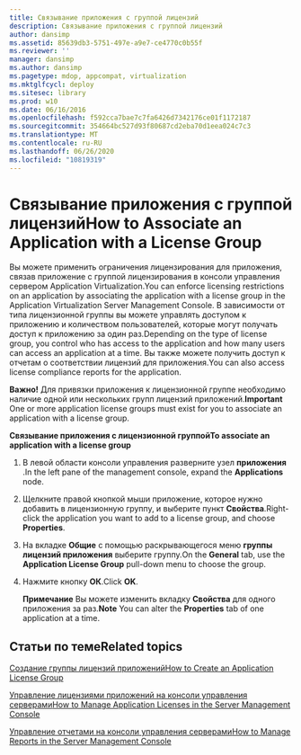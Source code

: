 ```yaml
---
title: Связывание приложения с группой лицензий
description: Связывание приложения с группой лицензий
author: dansimp
ms.assetid: 85639db3-5751-497e-a9e7-ce4770c0b55f
ms.reviewer: ''
manager: dansimp
ms.author: dansimp
ms.pagetype: mdop, appcompat, virtualization
ms.mktglfcycl: deploy
ms.sitesec: library
ms.prod: w10
ms.date: 06/16/2016
ms.openlocfilehash: f592cca7bae7c7fa6426d7342176ce01f1172187
ms.sourcegitcommit: 354664bc527d93f80687cd2eba70d1eea024c7c3
ms.translationtype: MT
ms.contentlocale: ru-RU
ms.lasthandoff: 06/26/2020
ms.locfileid: "10819319"
---
```

# <span data-ttu-id="4b28d-103">Связывание приложения с группой лицензий</span><span class="sxs-lookup"><span data-stu-id="4b28d-103">How to Associate an Application with a License Group</span></span>


<span data-ttu-id="4b28d-104">Вы можете применить ограничения лицензирования для приложения, связав приложение с группой лицензирования в консоли управления сервером Application Virtualization.</span><span class="sxs-lookup"><span data-stu-id="4b28d-104">You can enforce licensing restrictions on an application by associating the application with a license group in the Application Virtualization Server Management Console.</span></span> <span data-ttu-id="4b28d-105">В зависимости от типа лицензионной группы вы можете управлять доступом к приложению и количеством пользователей, которые могут получать доступ к приложению за один раз.</span><span class="sxs-lookup"><span data-stu-id="4b28d-105">Depending on the type of license group, you control who has access to the application and how many users can access an application at a time.</span></span> <span data-ttu-id="4b28d-106">Вы также можете получить доступ к отчетам о соответствии лицензий для приложения.</span><span class="sxs-lookup"><span data-stu-id="4b28d-106">You can also access license compliance reports for the application.</span></span>

<span data-ttu-id="4b28d-107">**Важно!**  Для привязки приложения к лицензионной группе необходимо наличие одной или нескольких групп лицензий приложений.</span><span class="sxs-lookup"><span data-stu-id="4b28d-107">**Important** One or more application license groups must exist for you to associate an application with a license group.</span></span>

 

**<span data-ttu-id="4b28d-108">Связывание приложения с лицензионной группой</span><span class="sxs-lookup"><span data-stu-id="4b28d-108">To associate an application with a license group</span></span>**

1.  <span data-ttu-id="4b28d-109">В левой области консоли управления разверните узел **приложения** .</span><span class="sxs-lookup"><span data-stu-id="4b28d-109">In the left pane of the management console, expand the **Applications** node.</span></span>

2.  <span data-ttu-id="4b28d-110">Щелкните правой кнопкой мыши приложение, которое нужно добавить в лицензионную группу, и выберите пункт **Свойства**.</span><span class="sxs-lookup"><span data-stu-id="4b28d-110">Right-click the application you want to add to a license group, and choose **Properties**.</span></span>

3.  <span data-ttu-id="4b28d-111">На вкладке **Общие** с помощью раскрывающегося меню **группы лицензий приложения** выберите группу.</span><span class="sxs-lookup"><span data-stu-id="4b28d-111">On the **General** tab, use the **Application License Group** pull-down menu to choose the group.</span></span>

4.  <span data-ttu-id="4b28d-112">Нажмите кнопку **ОК**.</span><span class="sxs-lookup"><span data-stu-id="4b28d-112">Click **OK**.</span></span>

    <span data-ttu-id="4b28d-113">**Примечание**  Вы можете изменить вкладку **Свойства** для одного приложения за раз.</span><span class="sxs-lookup"><span data-stu-id="4b28d-113">**Note** You can alter the **Properties** tab of one application at a time.</span></span>

     

## <span data-ttu-id="4b28d-114">Статьи по теме</span><span class="sxs-lookup"><span data-stu-id="4b28d-114">Related topics</span></span>


[<span data-ttu-id="4b28d-115">Создание группы лицензий приложений</span><span class="sxs-lookup"><span data-stu-id="4b28d-115">How to Create an Application License Group</span></span>](how-to-create-an-application-license-group.md)

[<span data-ttu-id="4b28d-116">Управление лицензиями приложений на консоли управления серверами</span><span class="sxs-lookup"><span data-stu-id="4b28d-116">How to Manage Application Licenses in the Server Management Console</span></span>](how-to-manage-application-licenses-in-the-server-management-console.md)

[<span data-ttu-id="4b28d-117">Управление отчетами на консоли управления серверами</span><span class="sxs-lookup"><span data-stu-id="4b28d-117">How to Manage Reports in the Server Management Console</span></span>](how-to-manage-reports-in-the-server-management-console.md)

 

 





